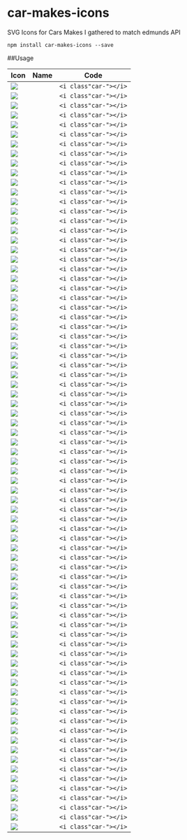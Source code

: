 # car-makes-icons
SVG Icons for Cars Makes I gathered to match edmunds API

`npm install car-makes-icons --save`

##Usage

|Icon|Name|Code|
|---|---|---|
| ![](https://rawgit.com/dangnelson/car-makes-icons/master/svgs/acura.svg) |  | `<i class"car-"></i>`|
| ![](https://rawgit.com/dangnelson/car-makes-icons/master/svgs/alfa-romeo.svg) |  | `<i class"car-"></i>`|
| ![](https://rawgit.com/dangnelson/car-makes-icons/master/svgs/alfa-romeo-alt.svg) |  | `<i class"car-"></i>`|
| ![](https://rawgit.com/dangnelson/car-makes-icons/master/svgs/am-general.svg) |  | `<i class"car-"></i>`|
| ![](https://rawgit.com/dangnelson/car-makes-icons/master/svgs/aston-martin.svg) |  | `<i class"car-"></i>`|
| ![](https://rawgit.com/dangnelson/car-makes-icons/master/svgs/aston-martin-alt.svg) |  | `<i class"car-"></i>`|
| ![](https://rawgit.com/dangnelson/car-makes-icons/master/svgs/audi.svg) |  | `<i class"car-"></i>`|
| ![](https://rawgit.com/dangnelson/car-makes-icons/master/svgs/bentley.svg) |  | `<i class"car-"></i>`|
| ![](https://rawgit.com/dangnelson/car-makes-icons/master/svgs/bmw.svg) |  | `<i class"car-"></i>`|
| ![](https://rawgit.com/dangnelson/car-makes-icons/master/svgs/bugatti.svg) |  | `<i class"car-"></i>`|
| ![](https://rawgit.com/dangnelson/car-makes-icons/master/svgs/buick.svg) |  | `<i class"car-"></i>`|
| ![](https://rawgit.com/dangnelson/car-makes-icons/master/svgs/cadillac.svg) |  | `<i class"car-"></i>`|
| ![](https://rawgit.com/dangnelson/car-makes-icons/master/svgs/chevrolet.svg) |  | `<i class"car-"></i>`|
| ![](https://rawgit.com/dangnelson/car-makes-icons/master/svgs/chrysler.svg) |  | `<i class"car-"></i>`|
| ![](https://rawgit.com/dangnelson/car-makes-icons/master/svgs/daewoo.svg) |  | `<i class"car-"></i>`|
| ![](https://rawgit.com/dangnelson/car-makes-icons/master/svgs/dodge.svg) |  | `<i class"car-"></i>`|
| ![](https://rawgit.com/dangnelson/car-makes-icons/master/svgs/eagle.svg) |  | `<i class"car-"></i>`|
| ![](https://rawgit.com/dangnelson/car-makes-icons/master/svgs/ferrari.svg) |  | `<i class"car-"></i>`|
| ![](https://rawgit.com/dangnelson/car-makes-icons/master/svgs/fiat.svg) |  | `<i class"car-"></i>`|
| ![](https://rawgit.com/dangnelson/car-makes-icons/master/svgs/fiat-alt.svg) |  | `<i class"car-"></i>`|
| ![](https://rawgit.com/dangnelson/car-makes-icons/master/svgs/fisker.svg) |  | `<i class"car-"></i>`|
| ![](https://rawgit.com/dangnelson/car-makes-icons/master/svgs/ford.svg) |  | `<i class"car-"></i>`|
| ![](https://rawgit.com/dangnelson/car-makes-icons/master/svgs/genesis.svg) |  | `<i class"car-"></i>`|
| ![](https://rawgit.com/dangnelson/car-makes-icons/master/svgs/geo.svg) |  | `<i class"car-"></i>`|
| ![](https://rawgit.com/dangnelson/car-makes-icons/master/svgs/gmc.svg) |  | `<i class"car-"></i>`|
| ![](https://rawgit.com/dangnelson/car-makes-icons/master/svgs/honda.svg) |  | `<i class"car-"></i>`|
| ![](https://rawgit.com/dangnelson/car-makes-icons/master/svgs/hummer.svg) |  | `<i class"car-"></i>`|
| ![](https://rawgit.com/dangnelson/car-makes-icons/master/svgs/hyundai.svg) |  | `<i class"car-"></i>`|
| ![](https://rawgit.com/dangnelson/car-makes-icons/master/svgs/infiniti.svg) |  | `<i class"car-"></i>`|
| ![](https://rawgit.com/dangnelson/car-makes-icons/master/svgs/isuzu.svg) |  | `<i class"car-"></i>`|
| ![](https://rawgit.com/dangnelson/car-makes-icons/master/svgs/jaguar.svg) |  | `<i class"car-"></i>`|
| ![](https://rawgit.com/dangnelson/car-makes-icons/master/svgs/jaguar-alt.svg) |  | `<i class"car-"></i>`|
| ![](https://rawgit.com/dangnelson/car-makes-icons/master/svgs/jeep.svg) |  | `<i class"car-"></i>`|
| ![](https://rawgit.com/dangnelson/car-makes-icons/master/svgs/jeep-alt.svg) |  | `<i class"car-"></i>`|
| ![](https://rawgit.com/dangnelson/car-makes-icons/master/svgs/kia.svg) |  | `<i class"car-"></i>`|
| ![](https://rawgit.com/dangnelson/car-makes-icons/master/svgs/lamborghini.svg) |  | `<i class"car-"></i>`|
| ![](https://rawgit.com/dangnelson/car-makes-icons/master/svgs/lamborghini-alt.svg) |  | `<i class"car-"></i>`|
| ![](https://rawgit.com/dangnelson/car-makes-icons/master/svgs/land-rover.svg) |  | `<i class"car-"></i>`|
| ![](https://rawgit.com/dangnelson/car-makes-icons/master/svgs/lexus.svg) |  | `<i class"car-"></i>`|
| ![](https://rawgit.com/dangnelson/car-makes-icons/master/svgs/lincoln.svg) |  | `<i class"car-"></i>`|
| ![](https://rawgit.com/dangnelson/car-makes-icons/master/svgs/lotus.svg) |  | `<i class"car-"></i>`|
| ![](https://rawgit.com/dangnelson/car-makes-icons/master/svgs/lotus-alt.svg) |  | `<i class"car-"></i>`|
| ![](https://rawgit.com/dangnelson/car-makes-icons/master/svgs/maserati.svg) |  | `<i class"car-"></i>`|
| ![](https://rawgit.com/dangnelson/car-makes-icons/master/svgs/maybach.svg) |  | `<i class"car-"></i>`|
| ![](https://rawgit.com/dangnelson/car-makes-icons/master/svgs/mazda.svg) |  | `<i class"car-"></i>`|
| ![](https://rawgit.com/dangnelson/car-makes-icons/master/svgs/mazda-alt.svg) |  | `<i class"car-"></i>`|
| ![](https://rawgit.com/dangnelson/car-makes-icons/master/svgs/mclaren.svg) |  | `<i class"car-"></i>`|
| ![](https://rawgit.com/dangnelson/car-makes-icons/master/svgs/mclaren-alt.svg) |  | `<i class"car-"></i>`|
| ![](https://rawgit.com/dangnelson/car-makes-icons/master/svgs/mercedes-benz.svg) |  | `<i class"car-"></i>`|
| ![](https://rawgit.com/dangnelson/car-makes-icons/master/svgs/mercedes-benz-alt.svg) |  | `<i class"car-"></i>`|
| ![](https://rawgit.com/dangnelson/car-makes-icons/master/svgs/mercury.svg) |  | `<i class"car-"></i>`|
| ![](https://rawgit.com/dangnelson/car-makes-icons/master/svgs/mini.svg) |  | `<i class"car-"></i>`|
| ![](https://rawgit.com/dangnelson/car-makes-icons/master/svgs/mini-alt.svg) |  | `<i class"car-"></i>`|
| ![](https://rawgit.com/dangnelson/car-makes-icons/master/svgs/mitsubishi.svg) |  | `<i class"car-"></i>`|
| ![](https://rawgit.com/dangnelson/car-makes-icons/master/svgs/nissan.svg) |  | `<i class"car-"></i>`|
| ![](https://rawgit.com/dangnelson/car-makes-icons/master/svgs/oldsmobile.svg) |  | `<i class"car-"></i>`|
| ![](https://rawgit.com/dangnelson/car-makes-icons/master/svgs/panoz.svg) |  | `<i class"car-"></i>`|
| ![](https://rawgit.com/dangnelson/car-makes-icons/master/svgs/plymouth.svg) |  | `<i class"car-"></i>`|
| ![](https://rawgit.com/dangnelson/car-makes-icons/master/svgs/pontiac.svg) |  | `<i class"car-"></i>`|
| ![](https://rawgit.com/dangnelson/car-makes-icons/master/svgs/porsche.svg) |  | `<i class"car-"></i>`|
| ![](https://rawgit.com/dangnelson/car-makes-icons/master/svgs/ram.svg) |  | `<i class"car-"></i>`|
| ![](https://rawgit.com/dangnelson/car-makes-icons/master/svgs/ram-alt.svg) |  | `<i class"car-"></i>`|
| ![](https://rawgit.com/dangnelson/car-makes-icons/master/svgs/rolls-royce.svg) |  | `<i class"car-"></i>`|
| ![](https://rawgit.com/dangnelson/car-makes-icons/master/svgs/saab.svg) |  | `<i class"car-"></i>`|
| ![](https://rawgit.com/dangnelson/car-makes-icons/master/svgs/saab-alt.svg) |  | `<i class"car-"></i>`|
| ![](https://rawgit.com/dangnelson/car-makes-icons/master/svgs/saturn.svg) |  | `<i class"car-"></i>`|
| ![](https://rawgit.com/dangnelson/car-makes-icons/master/svgs/scion.svg) |  | `<i class"car-"></i>`|
| ![](https://rawgit.com/dangnelson/car-makes-icons/master/svgs/smart.svg) |  | `<i class"car-"></i>`|
| ![](https://rawgit.com/dangnelson/car-makes-icons/master/svgs/spyker.svg) |  | `<i class"car-"></i>`|
| ![](https://rawgit.com/dangnelson/car-makes-icons/master/svgs/spyker-alt.svg) |  | `<i class"car-"></i>`|
| ![](https://rawgit.com/dangnelson/car-makes-icons/master/svgs/subaru.svg) |  | `<i class"car-"></i>`|
| ![](https://rawgit.com/dangnelson/car-makes-icons/master/svgs/subaru-alt.svg) |  | `<i class"car-"></i>`|
| ![](https://rawgit.com/dangnelson/car-makes-icons/master/svgs/suzuki.svg) |  | `<i class"car-"></i>`|
| ![](https://rawgit.com/dangnelson/car-makes-icons/master/svgs/tesla.svg) |  | `<i class"car-"></i>`|
| ![](https://rawgit.com/dangnelson/car-makes-icons/master/svgs/toyota.svg) |  | `<i class"car-"></i>`|
| ![](https://rawgit.com/dangnelson/car-makes-icons/master/svgs/volkswagen.svg) |  | `<i class"car-"></i>`|
| ![](https://rawgit.com/dangnelson/car-makes-icons/master/svgs/volvo.svg) |  | `<i class"car-"></i>`|
| ![](https://rawgit.com/dangnelson/car-makes-icons/master/svgs/volvo-alt.svg) |  | `<i class"car-"></i>`|

